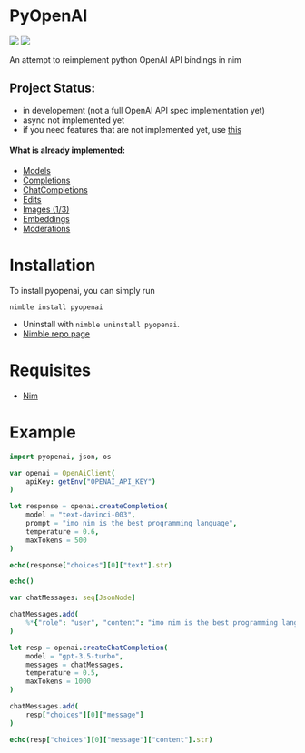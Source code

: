 # PyOpenAI

<!-- [![Build status](https://github.com/HACCKKER/pyopenai/workflows/Build/badge.svg)](https://github.com/HACCKKER/pyopenai/actions) -->
![](https://img.shields.io/github/languages/top/HACCKKER/pyopenai?style=flat)
![](https://img.shields.io/github/languages/code-size/HACCKKER/pyopenai?style=flat)

An attempt to reimplement python OpenAI API bindings in nim

## Project Status:
- in developement (not a full OpenAI API spec implementation yet)
- async not implemented yet
- if you need features that are not implemented yet, use [this](https://nimble.directory/pkg/openaiclient)

#### What is already implemented:
- [Models](https://platform.openai.com/docs/api-reference/models)
- [Completions](https://platform.openai.com/docs/api-reference/completions)
- [ChatCompletions](https://platform.openai.com/docs/api-reference/chat)
- [Edits](https://platform.openai.com/docs/api-reference/edits)
- [Images (1/3)](https://platform.openai.com/docs/api-reference/images)
- [Embeddings](https://platform.openai.com/docs/api-reference/embeddings)
- [Moderations](https://platform.openai.com/docs/api-reference/moderations)

# Installation
To install pyopenai, you can simply run
```
nimble install pyopenai
```
- Uninstall with `nimble uninstall pyopenai`.
- [Nimble repo page](https://nimble.directory/pkg/pyopenai)

# Requisites

- [Nim](https://nim-lang.org)

# Example
```nim
import pyopenai, json, os

var openai = OpenAiClient(
    apiKey: getEnv("OPENAI_API_KEY")
)

let response = openai.createCompletion(
    model = "text-davinci-003",
    prompt = "imo nim is the best programming language",
    temperature = 0.6,
    maxTokens = 500
)

echo(response["choices"][0]["text"].str)

echo()

var chatMessages: seq[JsonNode]

chatMessages.add(
    %*{"role": "user", "content": "imo nim is the best programming language"}
)

let resp = openai.createChatCompletion(
    model = "gpt-3.5-turbo",
    messages = chatMessages,
    temperature = 0.5,
    maxTokens = 1000
)

chatMessages.add(
    resp["choices"][0]["message"]
)

echo(resp["choices"][0]["message"]["content"].str)
```
